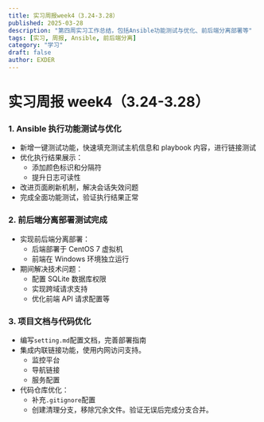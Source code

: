 ```yaml
---
title: 实习周报week4（3.24-3.28）
published: 2025-03-28
description: "第四周实习工作总结，包括Ansible功能测试与优化、前后端分离部署等"
tags: [实习, 周报, Ansible, 前后端分离]
category: "学习"
draft: false
author: EXDER
---
```


# **实习周报 week4（3.24-3.28）**

### 1. Ansible 执行功能测试与优化

- 新增一键测试功能，快速填充测试主机信息和 playbook 内容，进行链接测试
- 优化执行结果展示：
  - 添加颜色标识和分隔符
  - 提升日志可读性
- 改进页面刷新机制，解决会话失效问题
- 完成全面功能测试，验证执行结果正常

### 2. 前后端分离部署测试完成

- 实现前后端分离部署：
  - 后端部署于 CentOS 7 虚拟机
  - 前端在 Windows 环境独立运行
- 期间解决技术问题：
  - 配置 SQLite 数据库权限
  - 实现跨域请求支持
  - 优化前端 API 请求配置等

### 3. 项目文档与代码优化

- 编写`setting.md`配置文档，完善部署指南
- 集成内联链接功能，使用内网访问支持。
  - 监控平台
  - 导航链接
  - 服务配置
- 代码仓库优化：
  - 补充`.gitignore`配置
  - 创建清理分支，移除冗余文件。验证无误后完成分支合并。
